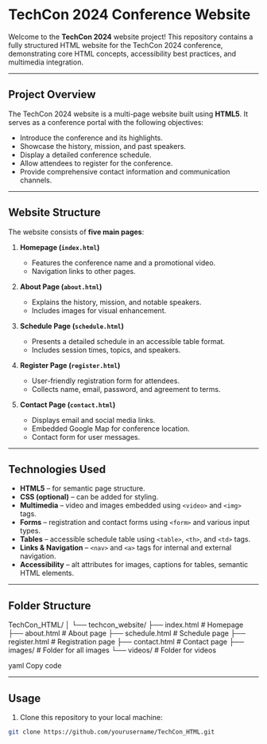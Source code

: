 # TechCon 2024 Conference Website

Welcome to the **TechCon 2024** website project! This repository contains a fully structured HTML website for the TechCon 2024 conference, demonstrating core HTML concepts, accessibility best practices, and multimedia integration.

---

## **Project Overview**

The TechCon 2024 website is a multi-page website built using **HTML5**. It serves as a conference portal with the following objectives:

- Introduce the conference and its highlights.
- Showcase the history, mission, and past speakers.
- Display a detailed conference schedule.
- Allow attendees to register for the conference.
- Provide comprehensive contact information and communication channels.

---

## **Website Structure**

The website consists of **five main pages**:

1. **Homepage (`index.html`)**
   - Features the conference name and a promotional video.
   - Navigation links to other pages.
   
2. **About Page (`about.html`)**
   - Explains the history, mission, and notable speakers.
   - Includes images for visual enhancement.

3. **Schedule Page (`schedule.html`)**
   - Presents a detailed schedule in an accessible table format.
   - Includes session times, topics, and speakers.

4. **Register Page (`register.html`)**
   - User-friendly registration form for attendees.
   - Collects name, email, password, and agreement to terms.

5. **Contact Page (`contact.html`)**
   - Displays email and social media links.
   - Embedded Google Map for conference location.
   - Contact form for user messages.

---

## **Technologies Used**

- **HTML5** – for semantic page structure.
- **CSS (optional)** – can be added for styling.
- **Multimedia** – video and images embedded using `<video>` and `<img>` tags.
- **Forms** – registration and contact forms using `<form>` and various input types.
- **Tables** – accessible schedule table using `<table>`, `<th>`, and `<td>` tags.
- **Links & Navigation** – `<nav>` and `<a>` tags for internal and external navigation.
- **Accessibility** – alt attributes for images, captions for tables, semantic HTML elements.

---

## **Folder Structure**

TechCon_HTML/
│
└── techcon_website/
├── index.html # Homepage
├── about.html # About page
├── schedule.html # Schedule page
├── register.html # Registration page
├── contact.html # Contact page
├── images/ # Folder for all images
└── videos/ # Folder for videos

yaml
Copy code

---

## **Usage**

1. Clone this repository to your local machine:

```bash
git clone https://github.com/yourusername/TechCon_HTML.git